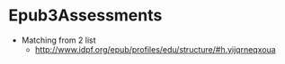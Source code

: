# Epub3Assessments


- Matching from 2 list
    - http://www.idpf.org/epub/profiles/edu/structure/#h.yijqrneqxoua
